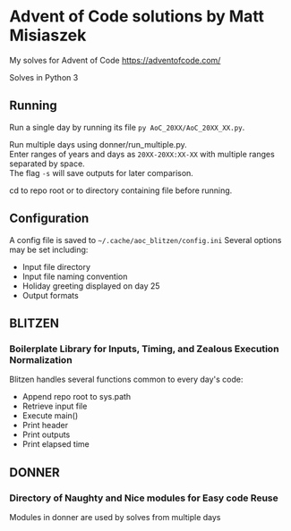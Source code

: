 # Advent of Code solutions by Matt Misiaszek
My solves for Advent of Code https://adventofcode.com/

Solves in Python 3

## Running
Run a single day by running its file `py AoC_20XX/AoC_20XX_XX.py`.  

Run multiple days using donner/run_multiple.py.  
Enter ranges of years and days as `20XX-20XX:XX-XX` with multiple ranges separated by space.  
The flag `-s` will save outputs for later comparison.

cd to repo root or to directory containing file before running.

## Configuration
A config file is saved to `~/.cache/aoc_blitzen/config.ini`
Several options may be set including:
* Input file directory
* Input file naming convention
* Holiday greeting displayed on day 25
* Output formats

## BLITZEN
### Boilerplate Library for Inputs, Timing, and Zealous Execution Normalization

Blitzen handles several functions common to every day's code:
* Append repo root to sys.path
* Retrieve input file
* Execute main()
* Print header
* Print outputs
* Print elapsed time

## DONNER
### Directory of Naughty and Nice modules for Easy code Reuse
 
Modules in donner are used by solves from multiple days
